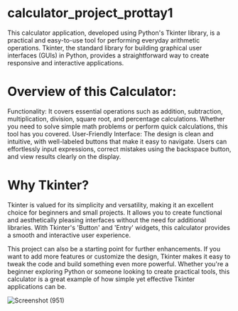 # calculator_project_prottay1
This calculator application, developed using Python's Tkinter library, is a practical and easy-to-use tool for performing everyday arithmetic operations. Tkinter, the standard library for building graphical user interfaces (GUIs) in Python, provides a straightforward way to create responsive and interactive applications.

# Overview of this Calculator:
Functionality: It covers essential operations such as addition, subtraction, multiplication, division, square root, and percentage calculations. Whether you need to solve simple math problems or perform quick calculations, this tool has you covered.
User-Friendly Interface: The design is clean and intuitive, with well-labeled buttons that make it easy to navigate. Users can effortlessly input expressions, correct mistakes using the backspace button, and view results clearly on the display.

# Why Tkinter?
Tkinter is valued for its simplicity and versatility, making it an excellent choice for beginners and small projects. It allows you to create functional and aesthetically pleasing interfaces without the need for additional libraries. With Tkinter's 'Button' and 'Entry' widgets, this calculator provides a smooth and interactive user experience.

This project can also be a starting point for further enhancements. If you want to add more features or customize the design, Tkinter makes it easy to tweak the code and build something even more powerful. Whether you're a beginner exploring Python or someone looking to create practical tools, this calculator is a great example of how simple yet effective Tkinter applications can be.

![Screenshot (951)](https://github.com/user-attachments/assets/870d4875-593d-4bd7-8aea-829486dc59a4)


